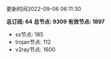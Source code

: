 更新时间2022-09-06 06:11:30

**总订阅: 64**
**总节点: 9309**
**有效节点: 1897**
- ss节点: 185
- trojan节点: 112
- v2ray节点: 1600
